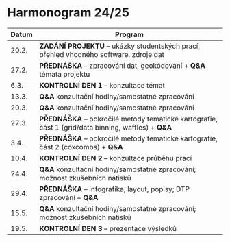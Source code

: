# Harmonogram 24/25

| Datum   | Program                                                                                  |
|---------|-------------------------------------------------------------------------------------------|
| 20.2.   | **ZADÁNÍ PROJEKTU** – ukázky studentských prací, přehled vhodného software, zdroje dat        |
| 27.2.   | **PŘEDNÁŠKA** – zpracování dat, geokódování + **Q&A** témata projektu                            |
| 6.3.    | **KONTROLNÍ DEN 1** – konzultace témat                                                       |
| 13.3.   | **Q&A** konzultační hodiny/samostatné zpracování                                             |
| 20.3.   | **Q&A** konzultační hodiny/samostatné zpracování                                             |
| 27.3.   | **PŘEDNÁŠKA** – pokročilé metody tematické kartografie, část 1 (grid/data binning, waffles) + **Q&A** |
| 3.4.    | **PŘEDNÁŠKA** – pokročilé metody tematické kartografie, část 2 (coxcombs) + **Q&A**              |
| 10.4.   | **KONTROLNÍ DEN 2** – konzultace průběhu prací                                               |
| 24.4.   | **Q&A** konzultační hodiny/samostatné zpracování; možnost zkušebních nátisků                 |
| 29.4.   | **PŘEDNÁŠKA** – infografika, layout, popisy; DTP zpracování + **Q&A**                            |
| 15.5.   | **Q&A** konzultační hodiny/samostatné zpracování; možnost zkušebních nátisků                 |
| 19.5.   | **KONTROLNÍ DEN 3** – prezentace výsledků                                                    |
